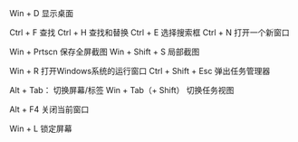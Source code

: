 Win + D			显示桌面

Ctrl + F		查找
Ctrl + H		查找和替换
Ctrl + E		选择搜索框
Ctrl + N		打开一个新窗口

Win + Prtscn		保存全屏截图
Win + Shift + S		局部截图

Win + R			打开Windows系统的运行窗口
Ctrl + Shift + Esc	弹出任务管理器

Alt + Tab：		切换屏幕/标签
Win + Tab（+ Shift）	切换任务视图

Alt + F4		关闭当前窗口

Win + L			锁定屏幕